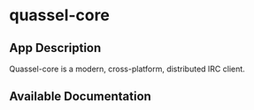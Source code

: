 # quassel-core

## App Description

Quassel-core is a modern, cross-platform, distributed IRC client.

## Available Documentation

